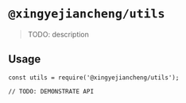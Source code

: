 # `@xingyejiancheng/utils`

> TODO: description

## Usage

```
const utils = require('@xingyejiancheng/utils');

// TODO: DEMONSTRATE API
```
